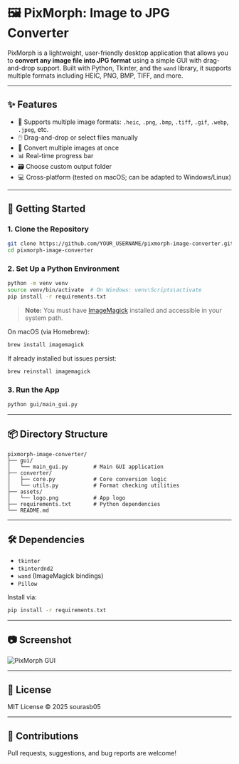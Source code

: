 
# 🖼️ PixMorph: Image to JPG Converter

PixMorph is a lightweight, user-friendly desktop application that allows you to **convert any image file into JPG format** using a simple GUI with drag-and-drop support. Built with Python, Tkinter, and the `wand` library, it supports multiple formats including HEIC, PNG, BMP, TIFF, and more.

---

## ✨ Features

- 🎨 Supports multiple image formats: `.heic`, `.png`, `.bmp`, `.tiff`, `.gif`, `.webp`, `.jpeg`, etc.
- 🖱️ Drag-and-drop or select files manually
- 📂 Convert multiple images at once
- 📊 Real-time progress bar
- 🗃️ Choose custom output folder
- 💻 Cross-platform (tested on macOS; can be adapted to Windows/Linux)

---

## 🚀 Getting Started

### 1. Clone the Repository

```bash
git clone https://github.com/YOUR_USERNAME/pixmorph-image-converter.git
cd pixmorph-image-converter
```

### 2. Set Up a Python Environment

```bash
python -m venv venv
source venv/bin/activate  # On Windows: venv\Scripts\activate
pip install -r requirements.txt
```

> **Note:** You must have [ImageMagick](https://imagemagick.org/script/download.php) installed and accessible in your system path.

On macOS (via Homebrew):

```bash
brew install imagemagick
```

If already installed but issues persist:

```bash
brew reinstall imagemagick
```

### 3. Run the App

```bash
python gui/main_gui.py
```

---

## 📦 Directory Structure

```
pixmorph-image-converter/
├── gui/
│   └── main_gui.py        # Main GUI application
├── converter/
│   ├── core.py            # Core conversion logic
│   └── utils.py           # Format checking utilities
├── assets/
│   └── logo.png           # App logo
├── requirements.txt       # Python dependencies
└── README.md
```

---

## 🛠 Dependencies

- `tkinter`
- `tkinterdnd2`
- `wand` (ImageMagick bindings)
- `Pillow`

Install via:

```bash
pip install -r requirements.txt
```

---

## 📷 Screenshot

![PixMorph GUI](assets/screenshot.png)

---

## 📃 License

MIT License © 2025 sourasb05

---

## 🙌 Contributions

Pull requests, suggestions, and bug reports are welcome!
